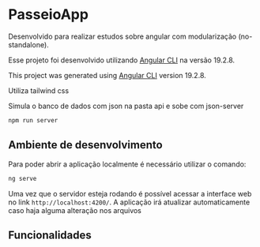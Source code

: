 # PasseioApp

<!-- ![Home](./public/home.png)

Baixe [aqui](./public/demo.mp4) um vídeo curto demonstrando a aplicação. -->

Desenvolvido para realizar estudos sobre angular com modularização (no-standalone).

Esse projeto foi desenvolvido utilizando [Angular CLI](https://github.com/angular/angular-cli) na versão 19.2.8.

This project was generated using [Angular CLI](https://github.com/angular/angular-cli) version 19.2.8.

Utiliza tailwind css

Simula o banco de dados com json na pasta api e sobe com json-server

```bash
npm run server
```

## Ambiente de desenvolvimento

Para poder abrir a aplicação localmente é necessário utilizar o comando: 

```bash
ng serve
```

Uma vez que o servidor esteja rodando é possível acessar a interface web no link `http://localhost:4200/`. A aplicação irá atualizar automaticamente caso haja alguma alteração nos arquivos

## Funcionalidades
